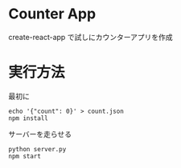 
# Counter App
create-react-app で試しにカウンターアプリを作成

# 実行方法

最初に
```
echo '{"count": 0}' > count.json
npm install
```

サーバーを走らせる

```
python server.py
npm start
```

